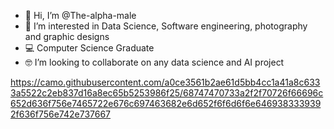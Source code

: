 - 👋 Hi, I’m @The-alpha-male
- 👀 I’m interested in Data Science, Software engineering, photography and graphic designs
- 💻 Computer Science Graduate
- 🤓 I’m looking to collaborate on any data science and AI project 


https://camo.githubusercontent.com/a0ce3561b2ae61d5bb4cc1a41a8c6333a5522c2eb837d16a8ec65b5253986f25/68747470733a2f2f70726f66696c652d636f756e7465722e676c697463682e6d652f6f6d6f6e6469383339392f636f756e742e737667
<!---
The-alpha-male/The-alpha-male is a ✨ special ✨ repository because its `README.md` (this file) appears on your GitHub profile.
You can click the Preview link to take a look at your changes.
--->
